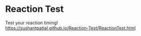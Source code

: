 # Reaction Test

Test your reaction timing!
<br>
https://sushantpatial.github.io/Reaction-Test/ReactionTest.html
<br><br>

